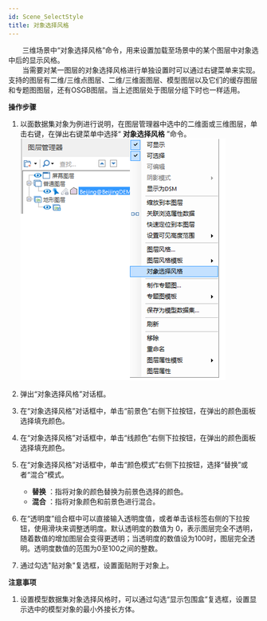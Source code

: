 ```yaml
---
id: Scene_SelectStyle
title: 对象选择风格
---
```


　　三维场景中“对象选择风格”命令，用来设置加载至场景中的某个图层中对象选中后的显示风格。  
　　当需要对某一图层的对象选择风格进行单独设置时可以通过右键菜单来实现。支持的图层有二维/三维点图层、二维/三维面图层、模型图层以及它们的缓存图层和专题图图层，还有OSGB图层。当上述图层处于图层分组下时也一样适用。

**操作步骤**

  1. 以面数据集对象为例进行说明，在图层管理器中选中的二维面或三维图层，单击右键，在弹出右键菜单中选择“ **对象选择风格** ”命令。  
![“对象选择风格”选项](img/SelectStyle.png)  

  2. 弹出“对象选择风格”对话框。  
  3. 在“对象选择风格”对话框中，单击“前景色”右侧下拉按钮，在弹出的颜色面板选择填充颜色。  
  4. 在“对象选择风格”对话框中，单击“线颜色”右侧下拉按钮，在弹出的颜色面板选择填充颜色。  
  5. 在“对象选择风格”对话框中，单击“颜色模式”右侧下拉按钮，选择“替换”或者“混合”模式。  
     - **替换** ：指将对象的颜色替换为前景色选择的颜色。
     - **混合** ：指将对象颜色和前景色进行混合。
  6. 在“透明度”组合框中可以直接输入透明度值，或者单击该标签右侧的下拉按钮，使用滑块来调整透明度。默认透明度的数值为 0，表示图层完全不透明，随着数值的增加图层会变得更透明；当透明度的数值设为100时，图层完全透明。透明度数值的范围为0至100之间的整数。
  7. 通过勾选"贴对象"复选框，设置面贴附于对象上。

**注意事项**

  1. 设置模型数据集对象选择风格时，可以通过勾选“显示包围盒”复选框，设置显示选中的模型对象的最小外接长方体。



